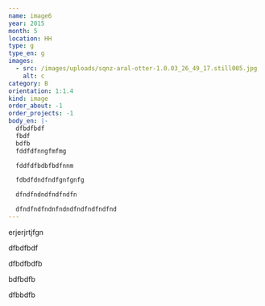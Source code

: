 ```yaml
---
name: image6
year: 2015
month: 5
location: HH
type: g
type_en: g
images:
  - src: /images/uploads/sqnz-aral-otter-1.0.03_26_49_17.still005.jpg
    alt: c
category: B
orientation: 1:1.4
kind: image
order_about: -1
order_projects: -1
body_en: |-
  dfbdfbdf
  fbdf
  bdfb
  fddfdfnngfmfmg

  fddfdfbdbfbdfnnm

  fdbdfdndfndfgnfgnfg

  dfndfndndfndfndfn

  dfndfndfndnfndndfndfndfndfnd
---
```

erjerjrtjfgn

dfbdfbdf

dfbdfbdfb

bdfbdfb

dfbbdfb

